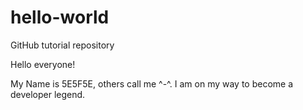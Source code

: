 # hello-world
GitHub tutorial repository

Hello everyone!

My Name is 5E5F5E, others call me ^-^.
I am on my way to become a developer legend.
